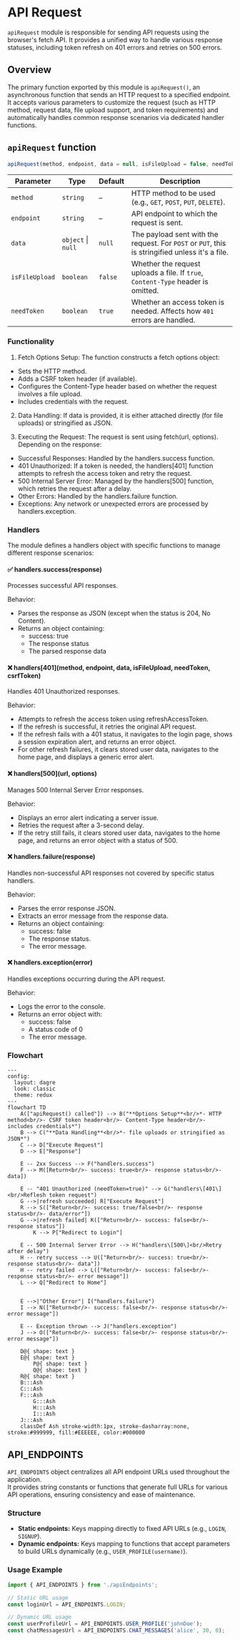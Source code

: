 # API Request

`apiRequest` module is responsible for sending API requests using the browser's fetch API. It provides a unified way to handle various response statuses, including token refresh on 401 errors and retries on 500 errors.

## Overview

The primary function exported by this module is `apiRequest()`, an asynchronous function that sends an HTTP request to a specified endpoint.
It accepts various parameters to customize the request (such as HTTP method, request data, file upload support, and token requirements) and automatically handles common response scenarios via dedicated handler functions.

## `apiRequest` function
```js
apiRequest(method, endpoint, data = null, isFileUpload = false, needToken = true)
```

| Parameter      | Type               | Default | Description                                   |
| -------------- | ------------------ | ------- | --------------------------------------------- |
| `method`       | `string`           | –       | HTTP method to be used (e.g., `GET`, `POST`, `PUT`, `DELETE`).                                     |
| `endpoint`     | `string`           | –       | API endpoint to which the request is sent.                                                  |
| `data`         | `object` \| `null` | `null`  | The payload sent with the request. For `POST` or `PUT`, this is stringified unless it's a file. |
| `isFileUpload` | `boolean`          | `false` | Whether the request uploads a file. If `true`, `Content-Type` header is omitted. |
| `needToken`    | `boolean`          | `true`  | Whether an access token is needed. Affects how `401` errors are handled. |


### Functionality

1. Fetch Options Setup:
The function constructs a fetch options object:

  - Sets the HTTP method.
  - Adds a CSRF token header (if available).
  - Configures the Content-Type header based on whether the request involves a file upload.
  - Includes credentials with the request.

2. Data Handling:
If data is provided, it is either attached directly (for file uploads) or stringified as JSON.

3. Executing the Request:
The request is sent using fetch(url, options). Depending on the response:
  - Successful Responses: Handled by the handlers.success function.
  - 401 Unauthorized: If a token is needed, the handlers[401] function attempts to refresh the access token and retry the request.
  - 500 Internal Server Error: Managed by the handlers[500] function, which retries the request after a delay.
  - Other Errors: Handled by the handlers.failure function.
  - Exceptions: Any network or unexpected errors are processed by handlers.exception.

### Handlers
The module defines a handlers object with specific functions to manage different response scenarios:

#### ✅ handlers.success(response)

Processes successful API responses.

Behavior:
- Parses the response as JSON (except when the status is 204, No Content).
- Returns an object containing:
  - success: true
  - The response status
  - The parsed response data

#### ❌ handlers[401](method, endpoint, data, isFileUpload, needToken, csrfToken)
Handles 401 Unauthorized responses.

Behavior:
- Attempts to refresh the access token using refreshAccessToken.
- If the refresh is successful, it retries the original API request.
- If the refresh fails with a 401 status, it navigates to the login page, shows a session expiration alert, and returns an error object.
- For other refresh failures, it clears stored user data, navigates to the home page, and displays a generic error alert.

#### ❌ handlers[500](url, options)
Manages 500 Internal Server Error responses.

Behavior:
- Displays an error alert indicating a server issue.
- Retries the request after a 3-second delay.
- If the retry still fails, it clears stored user data, navigates to the home page, and returns an error object with a status of 500.

#### ❌ handlers.failure(response)
Handles non-successful API responses not covered by specific status handlers.

Behavior:
- Parses the error response JSON.
- Extracts an error message from the response data.
- Returns an object containing:
  - success: false
  - The response status.
  - The error message.

#### ❌ handlers.exception(error)
Handles exceptions occurring during the API request.

Behavior:
- Logs the error to the console.
- Returns an error object with:
  - success: false
  - A status code of 0
  - The error message.

### Flowchart

```mermaid
---
config:
  layout: dagre
  look: classic
  theme: redux
---
flowchart TD
    A(["apiRequest() called"]) --> B("**Options Setup**<br/>*- HTTP method<br/>- CSRF token header<br/>- Content-Type header<br/>- includes credentials*")
    B --> C("**Data Handling**<br/>*- file uploads or stringified as JSON*")
    C --> D["Execute Request"]
    D --> E["Response"]

    E -- 2xx Success --> F("handlers.success")
    F --> M([Return<br/>- success: true<br/>- response status<br/>- data])

    E -- "401 Unauthorized (needToken=true)" --> G("handlers\[401\]<br/>Reflesh token request")
    G -->|refresh succeeded| R["Execute Request"]
    R --> S(["Return<br/>- success: true/false<br/>- response status<br/>- data/error"])
    G -->|refresh failed| K(["Return<br/>- success: false<br/>- response status"])
		K --> P["Redirect to Login"]

    E -- 500 Internal Server Error --> H("handlers\[500\]<br/>Retry after delay")
    H -- retry success --> U(["Return<br/>- success: true<br/>- response status<br/>- data"])
    H -- retry failed --> L(["Return<br/>- success: false<br/>- response status<br/>- error message"])
    L --> Q["Redirect to Home"]


    E -->|"Other Error"| I("handlers.failure")
    I --> N(["Return<br/>- success: false<br/>- response status<br/>- error message"])

    E -- Exception thrown --> J("handlers.exception")
    J --> O(["Return<br/>- success: false<br/>- response status<br/>- error message"])

    D@{ shape: text }
    E@{ shape: text }
		P@{ shape: text }
		Q@{ shape: text }
    R@{ shape: text }
    B:::Ash
    C:::Ash
    F:::Ash
		G:::Ash
		H:::Ash
		I:::Ash
    J:::Ash
    classDef Ash stroke-width:1px, stroke-dasharray:none, stroke:#999999, fill:#EEEEEE, color:#000000
```

## API_ENDPOINTS

`API_ENDPOINTS` object centralizes all API endpoint URLs used throughout the application.  
It provides string constants or functions that generate full URLs for various API operations, ensuring consistency and ease of maintenance.

### Structure

- **Static endpoints:** Keys mapping directly to fixed API URLs (e.g., `LOGIN`, `SIGNUP`).
- **Dynamic endpoints:** Keys mapping to functions that accept parameters to build URLs dynamically (e.g., `USER_PROFILE(username)`).

### Usage Example

```js
import { API_ENDPOINTS } from './apiEndpoints';

// Static URL usage
const loginUrl = API_ENDPOINTS.LOGIN;

// Dynamic URL usage
const userProfileUrl = API_ENDPOINTS.USER_PROFILE('johnDoe');
const chatMessagesUrl = API_ENDPOINTS.CHAT_MESSAGES('alice', 30, 0);
```
